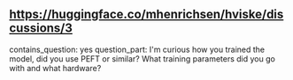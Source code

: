 ## https://huggingface.co/mhenrichsen/hviske/discussions/3

contains_question: yes
question_part: I'm curious how you trained the model, did you use PEFT or similar?
What training parameters did you go with and what hardware?